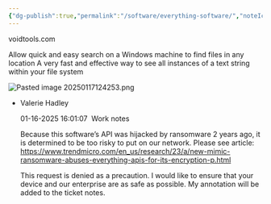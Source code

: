 ```yaml
---
{"dg-publish":true,"permalink":"/software/everything-software/","noteIcon":"","created":"2025-05-20T09:18:17.317-05:00"}
---
```


voidtools.com

Allow quick and easy search on a Windows machine to find files in any location
A very fast and effective way to see all instances of a text string within your file system

![Pasted image 20250117124253.png](/img/user/Pasted%20image%2020250117124253.png)

-   
    Valerie Hadley
    
    01-16-2025 16:01:07  Work notes
    
    Because this software’s API was hijacked by ransomware 2 years ago, it is determined to be too risky to put on our network. Please see article: https://www.trendmicro.com/en_us/research/23/a/new-mimic-ransomware-abuses-everything-apis-for-its-encryption-p.html  
      
    This request is denied as a precaution. I would like to ensure that your device and our enterprise are as safe as possible. My annotation will be added to the ticket notes.
